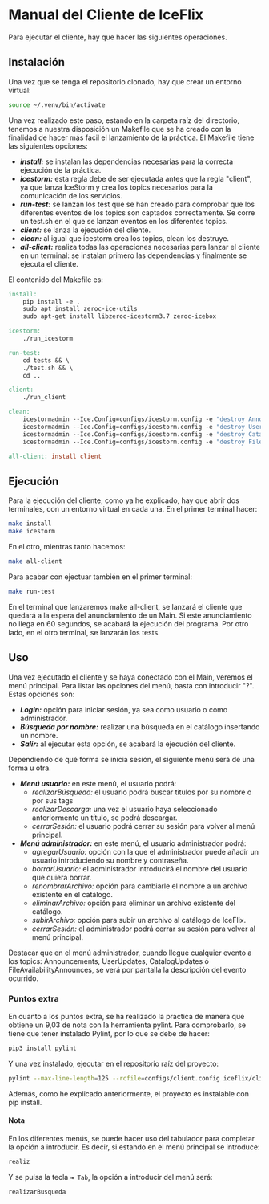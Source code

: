 # Manual del Cliente de IceFlix

Para ejecutar el cliente, hay que hacer las siguientes operaciones.

## Instalación

Una vez que se tenga el repositorio clonado, hay que crear un entorno virtual:
```bash
source ~/.venv/bin/activate
```
Una vez realizado este paso, estando en la carpeta raíz del directorio, tenemos a nuestra disposición un Makefile que se ha creado con la finalidad de hacer más facil el lanzamiento de la práctica. El Makefile tiene las siguientes opciones:
* ***install:*** se instalan las dependencias necesarias para la correcta ejecución de la práctica.
* ***icestorm:*** esta regla debe de ser ejecutada antes que la regla "client", ya que lanza IceStorm y crea los topics necesarios para la comunicación de los servicios. 
* ***run-test:*** se lanzan los test que se han creado para comprobar que los diferentes eventos de los topics son captados correctamente. Se corre un test.sh en el que se lanzan eventos en los diferentes topics.
* ***client:*** se lanza la ejecución del cliente.
* ***clean:*** al igual que icestorm crea los topics, clean los destruye.
* ***all-client:*** realiza todas las operaciones necesarias para lanzar el cliente en un terminal: se instalan primero las dependencias y finalmente se ejecuta el cliente.

El contenido del Makefile es:
```Makefile
install:
	pip install -e .
	sudo apt install zeroc-ice-utils
	sudo apt-get install libzeroc-icestorm3.7 zeroc-icebox

icestorm:
	./run_icestorm

run-test:
	cd tests && \
	./test.sh && \
	cd ..

client:
	./run_client

clean:
	icestormadmin --Ice.Config=configs/icestorm.config -e "destroy Announcements"
	icestormadmin --Ice.Config=configs/icestorm.config -e "destroy UserUpdates"
	icestormadmin --Ice.Config=configs/icestorm.config -e "destroy CatalogUpdates"
	icestormadmin --Ice.Config=configs/icestorm.config -e "destroy FileAvailabilityAnnounces"

all-client: install client

```

## Ejecución
Para la ejecución del cliente, como ya he explicado, hay que abrir dos terminales, con un entorno virtual en cada una. En el primer terminal hacer:
```bash
make install
make icestorm
```
En el otro, mientras tanto hacemos: 
```bash
make all-client
```
Para acabar con ejectuar también en el primer terminal:
```bash
make run-test
```

En el terminal que lanzaremos make all-client, se lanzará el cliente que quedará a la espera del anunciamiento de un Main. Si este anunciamiento no llega en 60 segundos, se acabará la ejecución del programa. Por otro lado, en el otro terminal, se lanzarán los tests.

## Uso
Una vez ejecutado el cliente y se haya conectado con el Main, veremos el menú principal. Para listar las opciones del menú, basta con introducir "?". Estas opciones son:

* ***Login:*** opción para iniciar sesión, ya sea como usuario o como administrador. 
* ***Búsqueda por nombre:*** realizar una búsqueda en el catálogo insertando un nombre.
* ***Salir:*** al ejecutar esta opción, se acabará la ejecución del cliente.

Dependiendo de qué forma se inicia sesión, el siguiente menú será de una forma u otra.
* ***Menú usuario:*** en este menú, el usuario podrá:
    * *realizarBúsqueda:* el usuario podrá buscar títulos por su nombre o por sus tags
    * *realizarDescarga:* una vez el usuario haya seleccionado anteriormente un título, se podrá descargar.
    * *cerrarSesión:* el usuario podrá cerrar su sesión para volver al menú principal.
* ***Menú administrador:*** en este menú, el usuario administrador podrá:
    * *agregarUsuario:* opción con la que el administrador puede añadir un usuario introduciendo su nombre y contraseña.
    * *borrarUsuario:* el administrador introducirá el nombre del usuario que quiera borrar.
    * *renombrarArchivo:* opción para cambiarle el nombre a un archivo existente en el catálogo.
    * *eliminarArchivo:* opción para eliminar un archivo existente del catálogo.
    * *subirArchivo:* opción para subir un archivo al catálogo de IceFlix.
    * *cerrarSesión:* el administrador podrá cerrar su sesión para volver al menú principal.

Destacar que en el menú administrador, cuando llegue cualquier evento a los topics: Announcements, UserUpdates, CatalogUpdates ó FileAvailabilityAnnounces, se verá por pantalla la descripción del evento ocurrido.

### Puntos extra
En cuanto a los puntos extra, se ha realizado la práctica de manera que obtiene un 9,03 de nota con la herramienta pylint. Para comprobarlo, se tiene que tener instalado Pylint, por lo que se debe de hacer:
```bash
pip3 install pylint
```
Y una vez instalado, ejecutar en el repositorio raíz del proyecto:
```bash
pylint --max-line-length=125 --rcfile=configs/client.config iceflix/client.py
```
Además, como he explicado anteriormente, el proyecto es instalable con pip install.
#### Nota
En los diferentes menús, se puede hacer uso del tabulador para completar la opción a introducir. Es decir, si estando en el menú principal se introduce:
```bash
realiz
```
Y se pulsa la tecla ``⇥ Tab``, la opción a introducir del menú será:
```bash
realizarBusqueda
```
